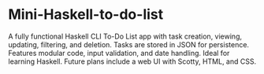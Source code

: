 # Mini-Haskell-to-do-list
A fully functional Haskell CLI To-Do List app with task creation, viewing, updating, filtering, and deletion. Tasks are stored in JSON for persistence. Features modular code, input validation, and date handling. Ideal for learning Haskell. Future plans include a web UI with Scotty, HTML, and CSS.
